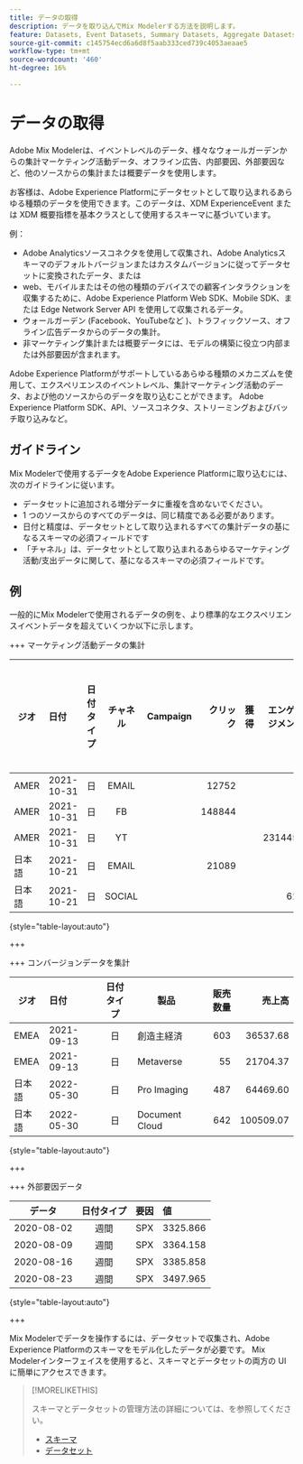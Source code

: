 ```yaml
---
title: データの取得
description: データを取り込んでMix Modelerする方法を説明します。
feature: Datasets, Event Datasets, Summary Datasets, Aggregate Datasets
source-git-commit: c145754ecd6a6d8f5aab333ced739c4053aeaae5
workflow-type: tm+mt
source-wordcount: '460'
ht-degree: 16%

---
```



# データの取得

Adobe Mix Modelerは、イベントレベルのデータ、様々なウォールガーデンからの集計マーケティング活動データ、オフライン広告、内部要因、外部要因など、他のソースからの集計または概要データを使用します。

お客様は、Adobe Experience Platformにデータセットとして取り込まれるあらゆる種類のデータを使用できます。このデータは、XDM ExperienceEvent または XDM 概要指標を基本クラスとして使用するスキーマに基づいています。

例：

* Adobe Analyticsソースコネクタを使用して収集され、Adobe Analyticsスキーマのデフォルトバージョンまたはカスタムバージョンに従ってデータセットに変換されたデータ、または
* web、モバイルまたはその他の種類のデバイスでの顧客インタラクションを収集するために、Adobe Experience Platform Web SDK、Mobile SDK、または Edge Network Server API を使用して収集されるデータ。
* ウォールガーデン (Facebook、YouTubeなど )、トラフィックソース、オフライン広告データからのデータの集計。
* 非マーケティング集計または概要データには、モデルの構築に役立つ内部または外部要因が含まれます。

Adobe Experience Platformがサポートしているあらゆる種類のメカニズムを使用して、エクスペリエンスのイベントレベル、集計マーケティング活動のデータ、および他のソースからのデータを取り込むことができます。 Adobe Experience Platform SDK、API、ソースコネクタ、ストリーミングおよびバッチ取り込みなど。


## ガイドライン

Mix Modelerで使用するデータをAdobe Experience Platformに取り込むには、次のガイドラインに従います。

* データセットに追加される増分データに重複を含めないでください。
* 1 つのソースからのすべてのデータは、同じ精度である必要があります。
* 日付と精度は、データセットとして取り込まれるすべての集計データの基になるスキーマの必須フィールドです
* 「チャネル」は、データセットとして取り込まれるあらゆるマーケティング活動/支出データに関して、基になるスキーマの必須フィールドです。


## 例

一般的にMix Modelerで使用されるデータの例を、より標準的なエクスペリエンスイベントデータを超えていくつか以下に示します。

+++ マーケティング活動データの集計

| ジオ | 日付 | 日付タイプ | チャネル | Campaign | クリック | 獲得 | エンゲージメント | インプレッション | Open | 所有 | 送信済み |
|---|:--|---|:---:|---|--:|---|--:|---|---|---|--:|
| AMER | 2021-10-31 | 日 | EMAIL | | 12752 | | | | | | 1132945 |
| AMER | 2021-10-31 | 日 | FB | | 148844 | | | | | | |
| AMER | 2021-10-31 | 日 | YT | | | | 2314452 | | | | |
| 日本語 | 2021-10-21 | 日 | EMAIL | | 21089 | | | | | | 3283626 |
| 日本語 | 2021-10-21 | 日 | SOCIAL | | | | 621 | | | | |

{style="table-layout:auto"}

+++

+++ コンバージョンデータを集計

| ジオ | 日付 | 日付タイプ | 製品 | 販売数量 | 売上高 |
|---|:---|:---:|---|--:|--:|
| EMEA | 2021-09-13 | 日 | 創造主経済 | 603 | 36537.68 |
| EMEA | 2021-09-13 | 日 | Metaverse | 55 | 21704.37 |
| 日本語 | 2022-05-30 | 日 | Pro Imaging | 487 | 64469.60 |
| 日本語 | 2022-05-30 | 日 | Document Cloud | 642 | 100509.07 |

{style="table-layout:auto"}

+++

+++ 外部要因データ

| データ | 日付タイプ | 要因 | 値 |
|---|:---:|:---:|:---|
| 2020-08-02 | 週間 | SPX | 3325.866 |
| 2020-08-09 | 週間 | SPX | 3364.158 |
| 2020-08-16 | 週間 | SPX | 3385.858 |
| 2020-08-23 | 週間 | SPX | 3497.965 |

{style="table-layout:auto"}

+++

Mix Modelerでデータを操作するには、データセットで収集され、Adobe Experience Platformのスキーマをモデル化したデータが必要です。 Mix Modelerインターフェイスを使用すると、スキーマとデータセットの両方の UI に簡単にアクセスできます。


>[!MORELIKETHIS]
>
>スキーマとデータセットの管理方法の詳細については、を参照してください。
>
>* [スキーマ](schemas.md)
>* [データセット](datasets.md)

